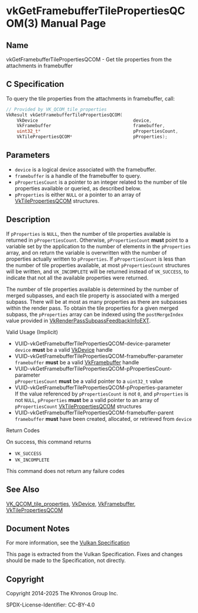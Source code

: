 # vkGetFramebufferTilePropertiesQCOM(3) Manual Page

## Name

vkGetFramebufferTilePropertiesQCOM - Get tile properties from the attachments in framebuffer



## [](#_c_specification)C Specification

To query the tile properties from the attachments in framebuffer, call:

```c++
// Provided by VK_QCOM_tile_properties
VkResult vkGetFramebufferTilePropertiesQCOM(
    VkDevice                                    device,
    VkFramebuffer                               framebuffer,
    uint32_t*                                   pPropertiesCount,
    VkTilePropertiesQCOM*                       pProperties);
```

## [](#_parameters)Parameters

- `device` is a logical device associated with the framebuffer.
- `framebuffer` is a handle of the framebuffer to query.
- `pPropertiesCount` is a pointer to an integer related to the number of tile properties available or queried, as described below.
- `pProperties` is either `NULL` or a pointer to an array of [VkTilePropertiesQCOM](https://registry.khronos.org/vulkan/specs/latest/man/html/VkTilePropertiesQCOM.html) structures.

## [](#_description)Description

If `pProperties` is `NULL`, then the number of tile properties available is returned in `pPropertiesCount`. Otherwise, `pPropertiesCount` **must** point to a variable set by the application to the number of elements in the `pProperties` array, and on return the variable is overwritten with the number of properties actually written to `pProperties`. If `pPropertiesCount` is less than the number of tile properties available, at most `pPropertiesCount` structures will be written, and `VK_INCOMPLETE` will be returned instead of `VK_SUCCESS`, to indicate that not all the available properties were returned.

The number of tile properties available is determined by the number of merged subpasses, and each tile property is associated with a merged subpass. There will be at most as many properties as there are subpasses within the render pass. To obtain the tile properties for a given merged subpass, the `pProperties` array can be indexed using the `postMergeIndex` value provided in [VkRenderPassSubpassFeedbackInfoEXT](https://registry.khronos.org/vulkan/specs/latest/man/html/VkRenderPassSubpassFeedbackInfoEXT.html).

Valid Usage (Implicit)

- [](#VUID-vkGetFramebufferTilePropertiesQCOM-device-parameter)VUID-vkGetFramebufferTilePropertiesQCOM-device-parameter  
  `device` **must** be a valid [VkDevice](https://registry.khronos.org/vulkan/specs/latest/man/html/VkDevice.html) handle
- [](#VUID-vkGetFramebufferTilePropertiesQCOM-framebuffer-parameter)VUID-vkGetFramebufferTilePropertiesQCOM-framebuffer-parameter  
  `framebuffer` **must** be a valid [VkFramebuffer](https://registry.khronos.org/vulkan/specs/latest/man/html/VkFramebuffer.html) handle
- [](#VUID-vkGetFramebufferTilePropertiesQCOM-pPropertiesCount-parameter)VUID-vkGetFramebufferTilePropertiesQCOM-pPropertiesCount-parameter  
  `pPropertiesCount` **must** be a valid pointer to a `uint32_t` value
- [](#VUID-vkGetFramebufferTilePropertiesQCOM-pProperties-parameter)VUID-vkGetFramebufferTilePropertiesQCOM-pProperties-parameter  
  If the value referenced by `pPropertiesCount` is not `0`, and `pProperties` is not `NULL`, `pProperties` **must** be a valid pointer to an array of `pPropertiesCount` [VkTilePropertiesQCOM](https://registry.khronos.org/vulkan/specs/latest/man/html/VkTilePropertiesQCOM.html) structures
- [](#VUID-vkGetFramebufferTilePropertiesQCOM-framebuffer-parent)VUID-vkGetFramebufferTilePropertiesQCOM-framebuffer-parent  
  `framebuffer` **must** have been created, allocated, or retrieved from `device`

Return Codes

On success, this command returns

- `VK_SUCCESS`
- `VK_INCOMPLETE`

This command does not return any failure codes

## [](#_see_also)See Also

[VK\_QCOM\_tile\_properties](https://registry.khronos.org/vulkan/specs/latest/man/html/VK_QCOM_tile_properties.html), [VkDevice](https://registry.khronos.org/vulkan/specs/latest/man/html/VkDevice.html), [VkFramebuffer](https://registry.khronos.org/vulkan/specs/latest/man/html/VkFramebuffer.html), [VkTilePropertiesQCOM](https://registry.khronos.org/vulkan/specs/latest/man/html/VkTilePropertiesQCOM.html)

## [](#_document_notes)Document Notes

For more information, see the [Vulkan Specification](https://registry.khronos.org/vulkan/specs/latest/html/vkspec.html#vkGetFramebufferTilePropertiesQCOM)

This page is extracted from the Vulkan Specification. Fixes and changes should be made to the Specification, not directly.

## [](#_copyright)Copyright

Copyright 2014-2025 The Khronos Group Inc.

SPDX-License-Identifier: CC-BY-4.0